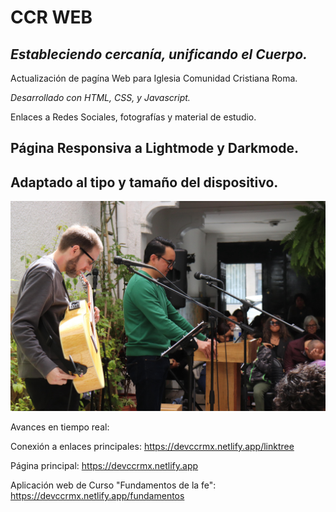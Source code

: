 # CCR WEB
## _Estableciendo cercanía, unificando el Cuerpo._

Actualización de pagína Web para Iglesia Comunidad Cristiana Roma.

*Desarrollado con HTML, CSS, y Javascript.*

Enlaces a Redes Sociales, fotografías y material de estudio.

## Página Responsiva a Lightmode y Darkmode.

## Adaptado al tipo y tamaño del dispositivo.


![Demostración](https://github.com/Soluvirtus/CCR-Web/blob/main/img/ccr1.jpeg?raw=true)


Avances en tiempo real:


Conexión a enlaces principales:
https://devccrmx.netlify.app/linktree


Página principal: 
https://devccrmx.netlify.app

Aplicación web de Curso "Fundamentos de la fe":
https://devccrmx.netlify.app/fundamentos
